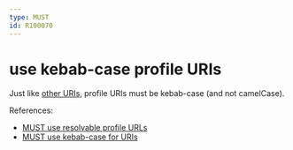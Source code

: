 ```yaml
---
type: MUST
id: R100070
---
```


# use kebab-case profile URIs

Just like [other URIs](@guidelines/R000023), profile URIs must be kebab-case (and not camelCase).

References:
- [MUST use resolvable profile URLs](@guidelines/R100066)
- [MUST use kebab-case for URIs](@guidelines/R000023)
